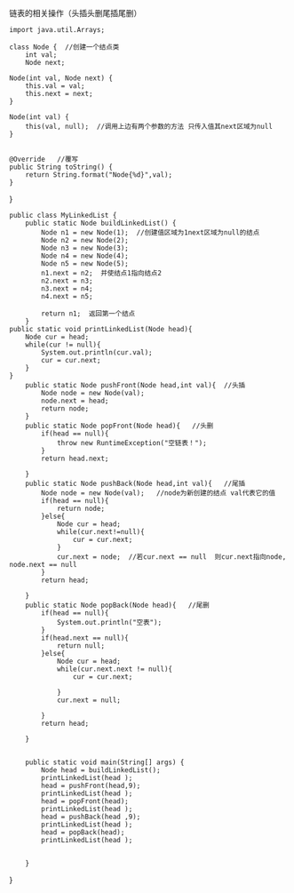 链表的相关操作（头插头删尾插尾删）

```
import java.util.Arrays;

class Node {  //创建一个结点类
    int val;
    Node next;
```



    Node(int val, Node next) {
        this.val = val;
        this.next = next;
    }
    
    Node(int val) {
        this(val, null);  //调用上边有两个参数的方法 只传入值其next区域为null
    }


    @Override   //覆写
    public String toString() {
        return String.format("Node{%d}",val);
    }

}


    public class MyLinkedList {
        public static Node buildLinkedList() {
            Node n1 = new Node(1);  //创建值区域为1next区域为null的结点
            Node n2 = new Node(2);
            Node n3 = new Node(3);
            Node n4 = new Node(4);
            Node n5 = new Node(5);
            n1.next = n2;  并使结点1指向结点2
            n2.next = n3;
            n3.next = n4;
            n4.next = n5;
    
            return n1;  返回第一个结点
        }
    public static void printLinkedList(Node head){
        Node cur = head;
        while(cur != null){
            System.out.println(cur.val);
            cur = cur.next;
        }
    }
        public static Node pushFront(Node head,int val){  //头插
            Node node = new Node(val);
            node.next = head;
            return node;
        }
        public static Node popFront(Node head){   //头删
            if(head == null){
                throw new RuntimeException("空链表！");
            }
            return head.next;
    
        }
        public static Node pushBack(Node head,int val){   //尾插
            Node node = new Node(val);   //node为新创建的结点 val代表它的值
            if(head == null){
                return node;
            }else{
                Node cur = head;
                while(cur.next!=null){
                    cur = cur.next;
                }
                cur.next = node;  //若cur.next == null  则cur.next指向node, node.next == null
            }
            return head;
    
        }
        public static Node popBack(Node head){   //尾删
            if(head == null){
                System.out.println("空表");
            }
            if(head.next == null){
                return null;
            }else{
                Node cur = head;
                while(cur.next.next != null){
                    cur = cur.next;
    
                }
                cur.next = null;
    
            }
            return head;
    
        }


        public static void main(String[] args) {
            Node head = buildLinkedList();
            printLinkedList(head );
            head = pushFront(head,9);
            printLinkedList(head );
            head = popFront(head);
            printLinkedList(head );
            head = pushBack(head ,9);
            printLinkedList(head );
            head = popBack(head);
            printLinkedList(head );


        }

}